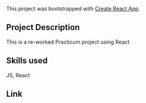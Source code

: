 This project was bootstrapped with [Create React App](https://github.com/facebook/create-react-app).

## Project Description

This is a re-worked Practicum project using React

## Skills used

JS, React

## Link


